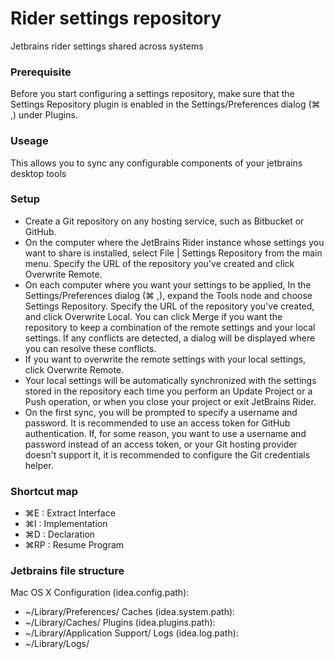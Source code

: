 # Rider settings repository
Jetbrains rider settings shared across systems

### Prerequisite
Before you start configuring a settings repository, make sure that the Settings Repository plugin is enabled in the Settings/Preferences dialog (⌘ ,) under Plugins.

### Useage
This allows you to sync any configurable components of your jetbrains desktop tools

### Setup
* Create a Git repository on any hosting service, such as Bitbucket or GitHub.
* On the computer where the JetBrains Rider instance whose settings you want to share is installed, select File | Settings Repository from the main menu. Specify the URL of the repository you've created and click Overwrite Remote.
* On each computer where you want your settings to be applied, In the Settings/Preferences dialog (⌘ ,), expand the Tools node and choose Settings Repository. Specify the URL of the repository you've created, and click Overwrite Local.
You can click Merge if you want the repository to keep a combination of the remote settings and your local settings. If any conflicts are detected, a dialog will be displayed where you can resolve these conflicts.
* If you want to overwrite the remote settings with your local settings, click Overwrite Remote.
* Your local settings will be automatically synchronized with the settings stored in the repository each time you perform an Update Project or a Push operation, or when you close your project or exit JetBrains Rider.
* On the first sync, you will be prompted to specify a username and password. It is recommended to use an access token for GitHub authentication. If, for some reason, you want to use a username and password instead of an access token, or your Git hosting provider doesn't support it, it is recommended to configure the Git credentials helper.

### Shortcut map
* ⌘E : Extract Interface
* ⌘I : Implementation
* ⌘D : Declaration
* ⌘RP : Resume Program

### Jetbrains file structure
Mac OS X
Configuration (idea.config.path):
* ~/Library/Preferences/<PRODUCT><VERSION>
Caches (idea.system.path):
* ~/Library/Caches/<PRODUCT><VERSION>
Plugins (idea.plugins.path):
* ~/Library/Application Support/<PRODUCT><VERSION>
Logs (idea.log.path):
* ~/Library/Logs/<PRODUCT><VERSION>
